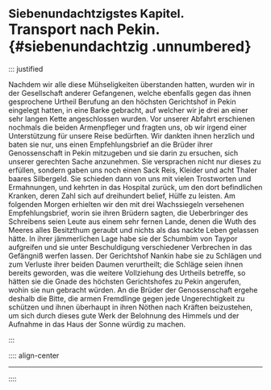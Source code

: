 # <small>Siebenundachtzigstes Kapitel.</small><br />Transport nach Pekin.{#siebenundachtzig .unnumbered}

::: justified

Nachdem wir alle diese Mühseligkeiten überstanden hatten, wurden wir in der
Gesellschaft anderer Gefangenen, welche ebenfalls gegen das ihnen gesprochene
Urtheil Berufung an den höchsten Gerichtshof in Pekin eingelegt hatten, in eine
Barke gebracht, auf welcher wir je drei an einer sehr langen Kette angeschlossen
wurden. Vor unserer Abfahrt erschienen nochmals die beiden Armenpfleger und
fragten uns, ob wir irgend einer Unterstützung für unsere Reise bedürften. Wir
dankten ihnen herzlich und baten sie nur, uns einen Empfehlungsbrief an die
Brüder ihrer Genossenschaft in Pekin mitzugeben und sie darin zu ersuchen, sich
unserer gerechten Sache anzunehmen. Sie versprachen nicht nur dieses zu
erfüllen, sondern gaben uns noch einen Sack Reis, Kleider und acht Thaler baares
Silbergeld. Sie schieden dann von uns mit vielen Trostworten und Ermahnungen,
und kehrten in das Hospital zurück, um den dort befindlichen Kranken, deren Zahl
sich auf dreihundert belief, Hülfe zu leisten. Am folgenden Morgen erhielten wir
den mit drei Wachssiegeln versehenen Empfehlungsbrief, worin sie ihren Brüdern
sagten, die Ueberbringer des Schreibens seien Leute aus einem sehr fernen Lande,
denen die Wuth des Meeres alles Besitzthum geraubt und nichts als das nackte
Leben gelassen hätte. In ihrer jämmerlichen Lage habe sie der Schumbim von
Taypor aufgreifen und sie unter Beschuldigung verschiedener Verbrechen in das
Gefängniß werfen lassen. Der Gerichtshof Nankin habe sie zu Schlägen und zum
Verluste ihrer beiden Daumen verurtheilt; die Schläge seien ihnen bereits
geworden, was die weitere Vollziehung des Urtheils betreffe, so hätten sie die
Gnade des höchsten Gerichtshofes zu Pekin angerufen, wohin sie nun gebracht
würden. An die Brüder der Genossenschaft ergehe deshalb die Bitte, die armen
Fremdlinge gegen jede Ungerechtigkeit zu schützen und ihnen überhaupt in ihren
Nöthen nach Kräften beizustehen, um sich durch dieses gute Werk der Belohnung
des Himmels und der Aufnahme in das Haus der Sonne würdig zu machen.

:::

:::: align-center
****
::::
